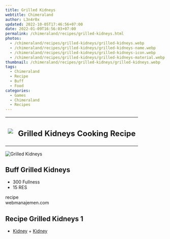 ```yaml
---
title: Grilled Kidneys
webtitle: Chimeraland
author: L3n4r0x
updated: 2022-10-05T17:46:56+07:00
date: 2022-01-09T16:56:03+07:00
permalink: /chimeraland/recipes/grilled-kidneys.html
photos:
  - /chimeraland/recipes/grilled-kidneys/grilled-kidneys.webp
  - /chimeraland/recipes/grilled-kidneys/grilled-kidneys-name.webp
  - /chimeraland/recipes/grilled-kidneys/grilled-kidneys-icon.webp
  - /chimeraland/recipes/grilled-kidneys/grilled-kidneys-material.webp
thumbnail: /chimeraland/recipes/grilled-kidneys/grilled-kidneys.webp
tags:
  - Chimeraland
  - Recipe
  - Buff
  - Food
categories:
  - Games
  - Chimeraland
  - Recipes
---
```


<section id="bootstrap-wrapper"><link rel="stylesheet" href="https://cdn.statically.io/gh/dimaslanjaka/Web-Manajemen/40ac3225/css/bootstrap-4.5-wrapper.css"/><div class="row mb-2"><div class="col-md-12 mb-2"><table class="table" id="post-info"><tbody><tr><td><img class="d-inline-block me-2" src="/chimeraland/recipes/grilled-kidneys/grilled-kidneys-icon.webp" width="auto" height="auto"/></td><td><h1 class="fs-5">Grilled Kidneys Cooking Recipe</h1></td></tr></tbody></table></div></div><div class="card mb-2"><div class="row g-0"><div class="col-sm-4 position-relative mb-2"><img src="/chimeraland/recipes/grilled-kidneys/grilled-kidneys-material.webp" class="card-img fit-cover w-100 h-100" alt="Grilled Kidneys" data-fancybox="true"/></div><div class="col-sm-8 mb-2"><div class="card-body"><h2 class="card-title fs-5">Buff Grilled Kidneys</h2><div class="card-text"><ul><li>300 Fullness</li><li>15 RES</li></ul></div><span class="badge rounded-pill bg-dark">recipe</span></div><div class="card-footer text-end text-muted">webmanajemen.com</div></div></div></div><div class="row mb-2"><div class="col-12 col-lg-6 recipe-item mb-2"><div class="card"><div class="card-body"><h2 class="card-title fs-5">Recipe Grilled Kidneys 1</h2><div class="card-text"><ul><li><a class="text-decoration-none" href="/chimeraland/materials/kidney.html">Kidney</a><span> + </span><a class="text-decoration-none" href="/chimeraland/materials/kidney.html">Kidney</a></li></ul></div></div></div></div></div></section>